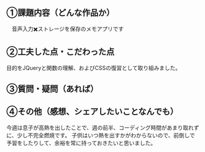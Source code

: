 ## ①課題内容（どんな作品か）
　音声入力✖️ストレージを保存のメモアプリです


## ②工夫した点・こだわった点

目的をJQueryと関数の理解、およびCSSの復習として取り組みました。

## ③質問・疑問（あれば）



## ④その他（感想、シェアしたいことなんでも）

今週は息子が高熱を出したことで、週の前半、コーディング時間があまり取れずに、少し不完全燃焼です。
子供はいつ熱を出すかがわからないので、前倒しで予習をしたりして、余裕を常に持っておきたいと思いました。